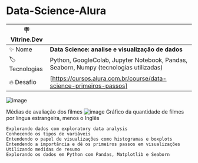 # Data-Science-Alura

| :placard: Vitrine.Dev |     |
| -------------  | --- |
| :sparkles: Nome        | **Data Science: analise e visualização de dados**
| :label: Tecnologias | Python, GoogleColab, Jupyter Notebook, Pandas, Seaborn, Numpy  (tecnologias utilizadas)
| :fire: Desafio     |  [https://cursos.alura.com.br/course/data-science-primeiros-passos]

![image](https://github.com/DiegoDeMorais1/Data-Science-Alura/assets/118218502/1e98adf7-e5b5-417e-9826-48cdec1d0300)

Médias de avaliação dos filmes
![image](https://github.com/DiegoDeMorais1/Data-Science-Alura/assets/118218502/3543696f-fca2-44eb-aaf1-90c5256fd3bb)
Gráfico da quantidade de filmes por língua estrangeira, menos o Inglês


    Explorando dados com exploratory data analysis
    Conhecendo os tipos de variáveis
    Entendendo o papel de visualizações como histogramas e boxplots
    Entendendo a importância e dê os primeiros passos em visualizações
    Utilizando medidas de resumo
    Explorando os dados em Python com Pandas, Matplotlib e Seaborn


